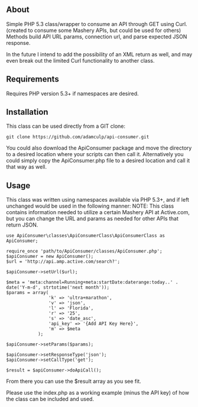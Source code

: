 About
-----

Simple PHP 5.3 class/wrapper to consume an API through GET using Curl. (created to consume some Mashery APIs, but could be used for others) Methods build API URL params, connection url, and parse expected JSON response.

In the future I intend to add the possibility of an XML return as well, and may even break out the limited Curl functionality to another class.

Requirements
------------

Requires PHP version 5.3+ if namespaces are desired.

Installation
------------

This class can be used directly from a GIT clone:

    git clone https://github.com/adamculp/api-consumer.git

You could also download the ApiConsumer package and move the directory to a desired location where your scripts can then call it.  Alternatively you could simply copy the ApiConsumer.php file to a desired location and call it that way as well.

Usage
-----

This class was written using namespaces available via PHP 5.3+, and if left unchanged would be used in the following manner:
NOTE: This class contains information needed to utilize a certain Mashery API at Active.com, but you can change the URL and params as needed for other APIs that return JSON.

    use ApiConsumer\classes\ApiConsumerClass\ApiConsumerClass as ApiConsumer;
    
    require_once 'path/to/ApiConsumer/classes/ApiConsumer.php';
    $apiConsumer = new ApiConsumer();
    $url = 'http://api.amp.active.com/search?';
    
    $apiConsumer->setUrl($url);
    
    $meta = 'meta:channel=Running+meta:startDate:daterange:today..' . date('Y-m-d', strtotime('next month'));
    $params = array(
                    'k' => 'ultra+marathon',
                    'v' => 'json',
                    'l' => 'Florida',
                    'r' => '25',
                    's' => 'date_asc',
                    'api_key' => '{Add API Key Here}',
                    'm' => $meta
                );
    
    $apiConsumer->setParams($params);
    
    $apiConsumer->setResponseType('json');
    $apiConsumer->setCallType('get');
    
    $result = $apiConsumer->doApiCall();

From there you can use the $result array as you see fit.

Please use the index.php as a working example (minus the API key) of how the class can be included and used.
